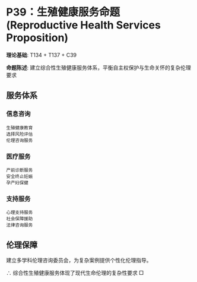 # P39：生殖健康服务命题 (Reproductive Health Services Proposition)  

**理论基础**: T134 + T137 + C39  

**命题陈述**: 建立综合性生殖健康服务体系，平衡自主权保护与生命关怀的复杂伦理要求  

## 服务体系  

### 信息咨询  
```  
生殖健康教育  
选择风险评估  
伦理咨询服务  
```  

### 医疗服务  
```  
产前诊断服务  
安全终止妊娠  
孕产妇保健  
```  

### 支持服务  
```  
心理支持服务  
社会保障援助  
法律咨询服务  
```  

## 伦理保障  

建立多学科伦理咨询委员会，为复杂案例提供个性化伦理指导。  

∴ 综合性生殖健康服务体现了现代生命伦理的复杂性要求 □  